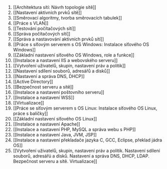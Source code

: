 1. [[Architektura sítí: Návrh topologie sítě]]
2. [[Nastavení aktivních prvků sítě]]
3. [[Směrovací algoritmy, tvorba směrovacích tabulek]]
4. [[Práce s VLAN]]
5. [[Testování počítačových sítí]]
6. [[Správa počítačových sítí]]
7. [[Správa a nastavování aktivních prvků sítí]]
8. [[Práce s síťovým serverem s OS Windows: Instalace síťového OS Windows]]
9. [[Základní nastavení síťového OS Windows, role a funkce]]
10. [[Instalace a nastavení IIS a webovského serveru]]
11. [[Vytvoření uživatelů, skupin, nastavení práv a politik]]
12. [[Nastavení sdílení souborů, adresářů a disků]]
13. [[Nastavení a správa DNS, DHCP]]
14. [[Active Directory]]
15. [[Bezpečnost serveru a sítě]]
16. [[Instalace a nastavení poštovního serveru]]
17. [[Instalace a nastavení WSS]]
18. [[Virtualizace]]
19. [[Práce se síťovým serverem s OS Linux: Instalace síťového OS Linux, práce s balíčky]]
20. [[Základní nastavení síťového OS Linux]]
21. [[Instalace a nastavení Apache]]
22. [[Instalace a nastavení PHP, MySQL a správa webu s PHP]]
23. [[Instalace a nastavení Java, JVM, JSP]]
24. [[Instalace a nastavení překladače jazyka C, GCC, Eclipse, překlad jádra OS]]
25. [[Vytvoření uživatelů, skupin, nastavení práv a politik. Nastavení sdílení souborů, adresářú a disků. Nastavení a správa DNS, DHCP, LDAP. Bezpečnost serveru a sítě. Virtualizace]]